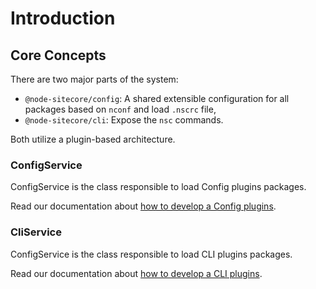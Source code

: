 # Introduction <Badge text="3.0.0+" />
## Core Concepts

There are two major parts of the system:

 - `@node-sitecore/config`: A shared extensible configuration for all packages based on `nconf` and load `.nscrc` file,
 - `@node-sitecore/cli`: Expose the `nsc` commands.

Both utilize a plugin-based architecture.

### ConfigService

ConfigService is the class responsible to load Config plugins packages.

Read our documentation about [how to develop a Config plugins](/dev-guide/config-plugins.md).

### CliService

ConfigService is the class responsible to load CLI plugins packages.

Read our documentation about [how to develop a CLI plugins](/dev-guide/cli-plugins.md).
